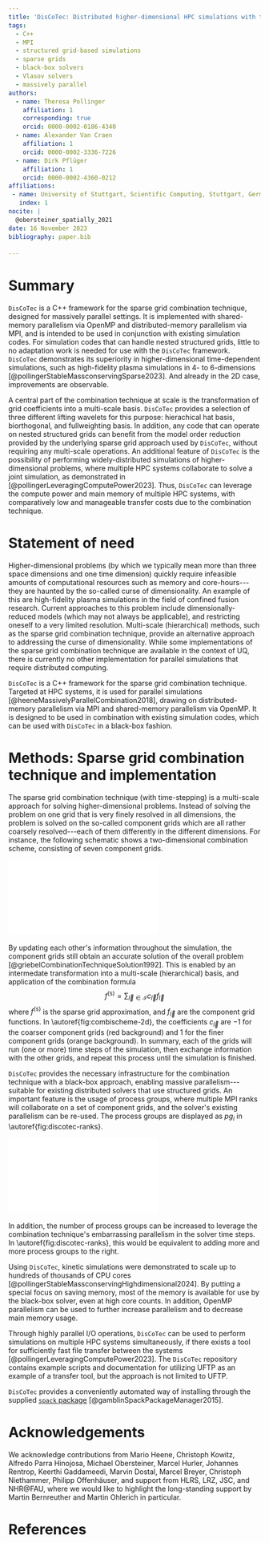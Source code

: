 ```yaml
---
title: 'DisCoTec: Distributed higher-dimensional HPC simulations with the sparse grid combination technique'
tags:
  - C++
  - MPI
  - structured grid-based simulations
  - sparse grids
  - black-box solvers
  - Vlasov solvers
  - massively parallel
authors:
  - name: Theresa Pollinger
    affiliation: 1 
    corresponding: true
    orcid: 0000-0002-0186-4340
  - name: Alexander Van Craen
    affiliation: 1 
    orcid: 0000-0002-3336-7226
  - name: Dirk Pflüger
    affiliation: 1 
    orcid: 0000-0002-4360-0212
affiliations:
 - name: University of Stuttgart, Scientific Computing, Stuttgart, Germany
   index: 1
nocite: |
  @obersteiner_spatially_2021
date: 16 November 2023
bibliography: paper.bib

---
```


# Summary

`DisCoTec` is a C++ framework for the sparse grid combination technique,
designed for massively parallel settings.
It is implemented with shared-memory parallelism via OpenMP and
distributed-memory parallelism via MPI, and is intended to be used in
conjunction with existing simulation codes.
For simulation codes that can handle nested structured grids, little to no
adaptation work is needed for use with the `DisCoTec` framework.
`DisCoTec` demonstrates its superiority in higher-dimensional time-dependent
simulations, such as high-fidelity plasma simulations in 4- to 6-dimensions
[@pollingerStableMassconservingSparse2023].
And already in the 2D case, improvements are observable.

A central part of the combination technique at scale is the transformation of
grid coefficients into a multi-scale basis.
`DisCoTec` provides a selection of three different lifting wavelets for this
purpose: hierachical hat basis, biorthogonal, and fullweighting basis.
In addition, any code that can operate on nested structured grids can benefit
from the model order reduction provided by the underlying sparse grid approach
used by `DisCoTec`, without requiring any multi-scale operations.
An additional feature of `DisCoTec` is the possibility of performing
widely-distributed simulations of higher-dimensional problems, where multiple
HPC systems collaborate to solve a joint simulation, as demonstrated in [@pollingerLeveragingComputePower2023].
Thus, `DisCoTec` can leverage the compute power and main memory of multiple HPC
systems, with comparatively low and manageable transfer costs due to the
combination technique.

# Statement of need

Higher-dimensional problems (by which we typically mean more than three space
dimensions and one time dimension) quickly require infeasible amounts of
computational resources such as memory and core-hours---they are haunted by the
so-called curse of dimensionality.
An example of this are high-fidelity plasma simulations in the field of confined
fusion research.
Current approaches to this problem include dimensionally-reduced models
(which may not always be applicable), and restricting oneself to a very limited resolution.
Multi-scale (hierarchical) methods, such as the sparse grid combination
technique, provide an alternative approach to addressing the curse of dimensionality.
While some implementations of the sparse grid combination technique are
available in the context of UQ, there is currently no other implementation for
parallel simulations that require distributed computing.

`DisCoTec` is a C++ framework for the sparse grid combination technique.
Targeted at HPC systems, it is used for parallel simulations [@heeneMassivelyParallelCombination2018],
drawing on distributed-memory parallelism via MPI and shared-memory parallelism 
via OpenMP.
It is designed to be used in combination with existing simulation codes,
which can be used with `DisCoTec` in a black-box fashion.


# Methods: Sparse grid combination technique and implementation

The sparse grid combination technique (with time-stepping) is a multi-scale
approach for solving higher-dimensional problems.
Instead of solving the problem on one grid that is very finely resolved in all dimensions,
the problem is solved on the so-called component grids which are all rather
coarsely resolved---each of them differently in the different dimensions.
For instance, the following schematic shows a two-dimensional combination scheme, 
consisting of seven component grids.

![Combination scheme in two dimensions with $\vec{l}_{min} = (2,1)$ and $\vec{l}_{max} = (5,4)$, periodic boundary conditions. Figure first published in  [@pollingerStableMassconservingHighdimensional2024]. \label{fig:combischeme-2d}](gfx/combischeme-2d.pdf)

By updating each other's information throughout the simulation, the component grids
still obtain an accurate solution of the overall problem [@griebelCombinationTechniqueSolution1992].
This is enabled by an intermedate transformation into a multi-scale (hierarchical)
basis, and application of the combination formula
$$ f^{(\text{s})} = \sum_{\vec{l} \in \mathcal{I} } c_{\vec{l}} f_{\vec{l}} $$
where $f^{(\text{s})}$ is the sparse grid approximation, and $f_{\vec{l}}$ are
the component grid functions.
In \autoref{fig:combischeme-2d}, the coefficients $c_{\vec{l}}$ are $-1$ for the coarser
component grids (red background) and $1$ for the finer component grids (orange
background).
In summary, each of the grids will run (one or more) time steps of the simulation,
then exchange information with the other grids, and repeat this process until
the simulation is finished.

`DisCoTec` provides the necessary infrastructure for the combination technique
with a black-box approach, enabling massive parallelism---suitable for existing
distributed solvers that use structured grids.
An important feature is the usage of process groups, where multiple MPI ranks
will collaborate on a set of component grids, and the solver's existing
parallelism can be re-used.
The process groups are displayed as $pg_i$ in \autoref{fig:discotec-ranks}.

![`DisCoTec` process groups: Each black square denotes one MPI rank. The ranks are grouped into the so-called process groups. Distributed operations in `DisCoTec` require either communication in the process group, or perpendicular to it---there is no need for global communication or synchronization, which avoids a major scaling bottleneck. The manager rank is optional. Figure first published in  [@pollingerStableMassconservingHighdimensional2024]. \label{fig:discotec-ranks}](gfx/discotec-ranks.pdf)

In addition, the number of process groups can be increased to leverage the
combination technique's embarrassing parallelism in the solver time steps.
In \autoref{fig:discotec-ranks}, this would be equivalent to adding more and more 
process groups to the right.

Using `DisCoTec`, kinetic simulations were demonstrated to scale up to hundreds
of thousands of CPU cores [@pollingerStableMassconservingHighdimensional2024].
By putting a special focus on saving memory, most of the memory is available for
use by the black-box solver, even at high core counts.
In addition, OpenMP parallelism can be used to further increase parallelism and
to decrease main memory usage.

Through highly parallel I/O operations, `DisCoTec` can be used to perform
simulations on multiple HPC systems simultaneously, if there exists a tool for
sufficiently fast file transfer between the systems [@pollingerLeveragingComputePower2023].
The `DisCoTec` repository contains example scripts and documentation for
utilizing UFTP as an example of a transfer tool, but the approach is not limited
to UFTP.

`DisCoTec` provides a conveniently automated way of installing through the supplied
[`spack` package](https://github.com/spack/spack/blob/develop/var/spack/repos/builtin/packages/discotec/package.py)
[@gamblinSpackPackageManager2015].


# Acknowledgements

We acknowledge contributions from Mario Heene, Christoph Kowitz, Alfredo Parra
Hinojosa, Michael Obersteiner,
Marcel Hurler, Johannes Rentrop, Keerthi Gaddameedi, Marvin Dostal,
Marcel Breyer, Christoph Niethammer, Philipp Offenhäuser,
and support from HLRS, LRZ, JSC, and NHR@FAU, where we would like to highlight
the long-standing support by Martin Bernreuther and Martin Ohlerich in particular.

# References
